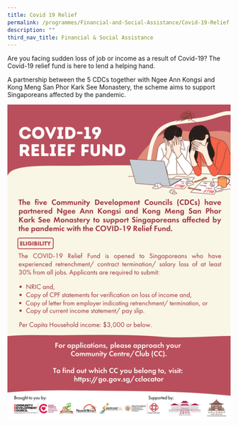 ```yaml
---
title: Covid 19 Relief
permalink: /programmes/Financial-and-Social-Assistance/Covid-19-Relief
description: ""
third_nav_title: Financial & Social Assistance
---
```

Are you facing sudden loss of job or income as a result of Covid-19? The Covid-19 relief fund is here to lend a helping hand.

A partnership between the 5 CDCs together with Ngee Ann Kongsi and Kong Meng San Phor Kark See Monastery, the scheme aims to support Singaporeans affected by the pandemic. 

![](/images/Media%20Files%20for%20CARE/Covid-19%20Relief%20Fund%20Photo.png)